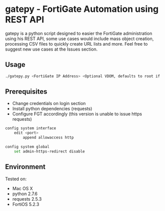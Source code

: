 gatepy - FortiGate Automation using REST API
=====

gatepy is a python script designed to easier the FortiGate administration using his REST API, some use cases would include mass object creation, processing CSV files to quickly create URL lists and more. Feel free to suggest new use cases at the Issues section.


Usage
----- 
```sh
./gatepy.py <FortiGate IP Address> <Optional VDOM, defaults to root if not specified>
```

Prerequisites
----

* Change credentials on login section
* Install python dependencies (requests)
* Configure FGT accordingly (this version is unable to issue https requests)

```sh
config system interface
    edit <port>
        append allowaccess http
    
config system global
    set admin-https-redirect disable
```

Environment
-----

Tested on:
* Mac OS X
* python 2.7.6
* requests 2.5.3
* FortiOS 5.2.3
